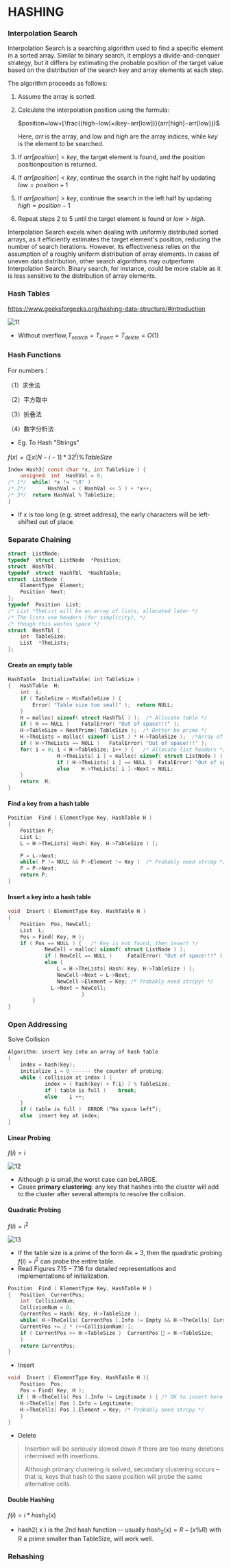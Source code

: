 # HASHING

### Interpolation Search

Interpolation Search is a searching algorithm used to find a specific element in a sorted array. Similar to binary search, it employs a divide-and-conquer strategy, but it differs by estimating the probable position of the target value based on the distribution of the search key and array elements at each step.

The algorithm proceeds as follows:

1. Assume the array is sorted.

2. Calculate the interpolation position using the formula:

   $position=low+⌊\frac{(high−low)×(key−arr[low])}{arr[high]−arr[low]⌋}$

   Here, $arr$ is the array, and $low$ and $high$ are the array indices, while $key$ is the element to be searched.

3. If $arr[position]=key$, the target element is found, and the position positionposition is returned.

4. If $arr[position]<key$, continue the search in the right half by updating $low=position+1$

5. If $arr[position]>key$, continue the search in the left half by updating $high=position−1$

6. Repeat steps 2 to 5 until the target element is found or $low>high$.

Interpolation Search excels when dealing with uniformly distributed sorted arrays, as it efficiently estimates the target element's position, reducing the number of search iterations. However, its effectiveness relies on the assumption of a roughly uniform distribution of array elements. In cases of uneven data distribution, other search algorithms may outperform Interpolation Search. Binary search, for instance, could be more stable as it is less sensitive to the distribution of array elements.

### Hash Tables

https://www.geeksforgeeks.org/hashing-data-structure/#introduction

![11](11.png)

* Without overflow,$T_{search} = T_{insert} = T_{delete} = O( 1 )$

### Hash Functions

For numbers：

（1）求余法

（2）平方取中

（3）折叠法

（4）数字分析法

* Eg. To Hash "Strings"

$f(x)=(\sum x[N-i-1]*32^i)\%TableSize$

```C
Index Hash3( const char *x, int TableSize ) {
	unsigned  int  HashVal = 0; 
/* 1*/ 	while( *x != '\0' ) 
/* 2*/ 	     HashVal = ( HashVal << 5 ) + *x++; 
/* 3*/ 	return HashVal % TableSize; 
} 
```

* If x is too long (e.g. street address), the early characters will be left-shifted out of place.

### Separate Chaining

```C
struct  ListNode; 
typedef  struct  ListNode  *Position; 
struct  HashTbl; 
typedef  struct  HashTbl  *HashTable; 
struct  ListNode { 
	ElementType  Element; 
	Position  Next; 
}; 
typedef  Position  List; 
/* List *TheList will be an array of lists, allocated later */ 
/* The lists use headers (for simplicity), */ 
/* though this wastes space */ 
struct  HashTbl { 
	int  TableSize; 
	List  *TheLists; 
};
```

#### Create an empty table

```C
HashTable  InitializeTable( int TableSize ) 
{   HashTable  H; 
    int  i; 
    if ( TableSize < MinTableSize ) { 
	    Error( "Table size too small" );  return NULL;  
    } 
    H = malloc( sizeof( struct HashTbl ) );  /* Allocate table */
    if ( H == NULL )    FatalError( "Out of space!!!" ); 
    H->TableSize = NextPrime( TableSize );  /* Better be prime */
    H->TheLists = malloc( sizeof( List ) * H->TableSize );  /*Array of lists*/
    if ( H->TheLists == NULL )   FatalError( "Out of space!!!" ); 
    for( i = 0; i < H->TableSize; i++ ) {   /* Allocate list headers */
				H->TheLists[ i ] = malloc( sizeof( struct ListNode ) ); /* Slow! */
				if ( H->TheLists[ i ] == NULL )  FatalError( "Out of space!!!" ); 
				else    H->TheLists[ i ]->Next = NULL;
    } 
    return  H; 
} 
```

#### Find a key from a hash table

```C
Position  Find ( ElementType Key, HashTable H ) 
{ 
    Position P; 
    List L; 
    L = H->TheLists[ Hash( Key, H->TableSize ) ]; 

    P = L->Next; 
    while( P != NULL && P->Element != Key )  /* Probably need strcmp */ 
	P = P->Next; 
    return P; 
} 
```

#### Insert a key into a hash table

```C
void  Insert ( ElementType Key, HashTable H ) 
{ 
    Position  Pos, NewCell; 
    List  L; 
    Pos = Find( Key, H ); 
    if ( Pos == NULL ) {   /* Key is not found, then insert */
			NewCell = malloc( sizeof( struct ListNode ) ); 
			if ( NewCell == NULL )     FatalError( "Out of space!!!" ); 
			else { 
	     		L = H->TheLists[ Hash( Key, H->TableSize ) ]; 
	     		NewCell->Next = L->Next; 
	     		NewCell->Element = Key; /* Probably need strcpy! */ 
	    	  L->Next = NewCell; 
						} 
    	} 
} 
```

### Open Addressing

Solve Collision

```C
Algorithm: insert key into an array of hash table
{
    index = hash(key);
    initialize i = 0 ------ the counter of probing;
    while ( collision at index ) {
			index = ( hash(key) + f(i) ) % TableSize;
			if ( table is full )    break;
			else    i ++;
    }
    if ( table is full )  ERROR (“No space left”);
    else  insert key at index;
}
```

#### Linear Probing

$f(i)=i$

![12](12.png)

* Although p is small,the worst case can beLARGE.
* Cause **primary clustering**: any key that hashes into the cluster will add to the cluster after several attempts to resolve the collision.

#### Quadratic Probing

$f(i)=i^2$

![13](13.png)

*  If the table size is a prime of the form 4k + 3, then the quadratic probing  $f(i)=i^2$ can probe the entire table.
* Read Figures $7.15 - 7.16$ for detailed representations and implementations of initialization.

```C
Position  Find ( ElementType Key, HashTable H ) 
{   Position  CurrentPos; 
    int  CollisionNum; 
    CollisionNum = 0; 
    CurrentPos = Hash( Key, H->TableSize ); 
    while( H->TheCells[ CurrentPos ].Info != Empty && H->TheCells[ CurrentPos ].Element != Key) { 
	CurrentPos += 2 * (++CollisionNum)-1; 
	if ( CurrentPos >= H->TableSize )  CurrentPos  = H->TableSize; 
    } 
    return CurrentPos; 
} 
```

* Insert

```C
void  Insert ( ElementType Key, HashTable H ){ 
    Position  Pos; 
    Pos = Find( Key, H ); 
   if ( H->TheCells[ Pos ].Info != Legitimate ) { /* OK to insert here */ 
	H->TheCells[ Pos ].Info = Legitimate; 
	H->TheCells[ Pos ].Element = Key; /* Probably need strcpy */ 
    } 
} 
```

* Delete

> Insertion will be seriously slowed down if there are too many deletions intermixed with insertions.     
>
> Although primary clustering is solved, secondary clustering occurs – that is, keys that hash to the same position will probe the same alternative cells.

#### Double Hashing

$f ( i ) = i * hash_2( x )$   

* hash2( x ) is the 2nd hash function  -- usually $hash_2( x ) = R-(x\% R)$  with R a prime smaller than TableSize, will work well.

### Rehashing

